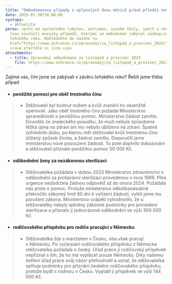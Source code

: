 ```yaml
---
title: "Ombudsmanovy případy z uplynulých dvou měsíců právě přináší nový Zpravodaj "
date: 2025-01-30T16:00:00
vystupy:
  - aktualita
perex: <p>Co má společného rybolov, autismus, vysoké školy, sport a vězeňství?
  Jsou součástí mozaiky případů, kterými se ombudsman zabýval v&nbsp;závěru
  loňského roku. Nahlédněte do našeho <a
  href="https://www.ochrance.cz/zpravodaj/za_listopad_a_prosinec_2024/">Zpravodaje
  </a>a přečtěte si více.</p>
attachments:
  - title: Zpravodaj ombudsmana za listopad a prosinec 2024
    file: https://www.ochrance.cz/zpravodaj/za_listopad_a_prosinec_2024/
---
```

<p>Zajímá vás, čím jsme se zabývali v&nbsp;závěru loňského roku? Řešili jsme třeba případ</p><ul><li><h4>peněžité pomoci pro oběť trestného činu</h4></li></ul><blockquote><ul><li>Stěžovatel byl bodnut nožem a kvůli zranění ho okamžitě operovali. Jako oběť trestného činu požádal Ministerstvo spravedlnosti o peněžitou pomoc. Ministerstvo žádost zamítlo. Dovodilo ze znaleckého posudku, že muži nebyla způsobena těžká újma na zdraví ani mu nebylo ublíženo na zdraví. Špatně zohlednilo dobu, po kterou měl stěžovatel kvůli trestnému činu ztížený způsob života, a žádost zamítlo. Doporučili jsme ministerstvu nové posouzení žádosti. To poté doplnilo dokazování a stěžovateli přiznalo peněžitou pomoc 50&nbsp;000 Kč.</li></ul></blockquote><ul><li><h4>odškodnění ženy za nezákonnou sterilizaci&nbsp;</h4></li></ul><blockquote><ul><li>Stěžovatelka požádala v&nbsp;dubnu 2023 Ministerstvo zdravotnictví o odškodnění za protiprávní sterilizaci provedenou v&nbsp;roce 1999. Přes urgence neobdržela žádnou odpověď až do února 2024. Požádala nás proto o pomoc. Protože ministerstvo několikanásobně překročilo zákonný limit 60 dní k&nbsp;vyřízení žádosti, vytkli jsme mu porušení zákona. Ministerstvo vzápětí vyhodnotilo, že u stěžovatelky nebyly splněny zákonné podmínky pro provedení sterilizace a přiznalo jí jednorázové odškodnění ve výši 300 000 Kč.</li></ul></blockquote><ul><li><h4>rodičovského příspěvku pro rodiče pracující v&nbsp;Německu&nbsp;</h4></li></ul><blockquote><ul><li>Stěžovatelka žije s manželem v&nbsp;Česku, oba však pracují v&nbsp;Německu. Po vyčerpání rodičovského příspěvku z&nbsp;Německa stěžovatelka požádala o český. Úřad práce jí rodičovský příspěvek nepřiznal s tím, že ho má vyplácet pouze Německo. Díky našemu šetření úřad práce svůj názor přehodnotil a uznal, že stěžovatelka splňuje podmínky pro přiznání českého rodičovského příspěvku, protože bydlí s rodinou v&nbsp;Česku. Vyplatil jí příspěvek ve výši 144 000 Kč.&nbsp;</li></ul></blockquote>
